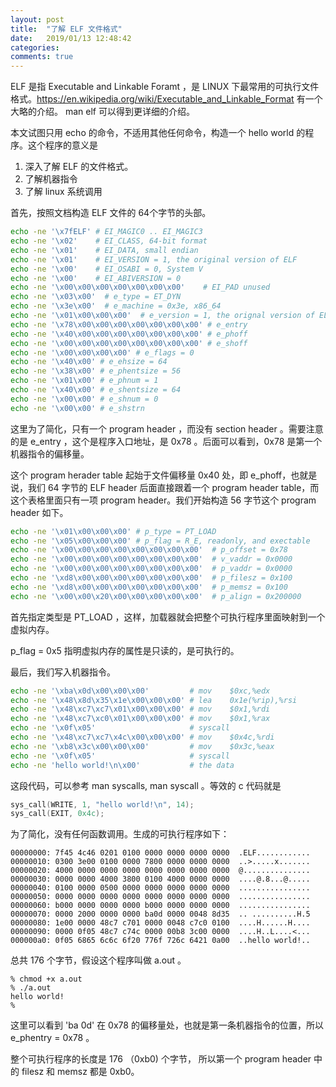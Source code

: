 ```yaml
---
layout: post
title:  "了解 ELF 文件格式"
date:   2019/01/13 12:48:42
categories:
comments: true
---
```


ELF 是指 Executable and Linkable Foramt ，是 LINUX 下最常用的可执行文件格式。https://en.wikipedia.org/wiki/Executable_and_Linkable_Format 有一个大略的介绍。 man elf 可以得到更详细的介绍。

本文试图只用  echo 的命令，不适用其他任何命令，构造一个 hello world 的程序。这个程序的意义是

1. 深入了解  ELF 的文件格式。
2. 了解机器指令
3. 了解 linux 系统调用

首先，按照文档构造 ELF 文件的 64个字节的头部。

```bash
echo -ne '\x7fELF' # EI_MAGIC0 .. EI_MAGIC3
echo -ne '\x02'    # EI_CLASS, 64-bit format
echo -ne '\x01'    # EI_DATA, small endian
echo -ne '\x01'    # EI_VERSION = 1, the original version of ELF
echo -ne '\x00'    # EI_OSABI = 0, System V
echo -ne '\x00'    # EI_ABIVERSION = 0
echo -ne '\x00\x00\x00\x00\x00\x00\x00'    # EI_PAD unused
echo -ne '\x03\x00'  # e_type = ET_DYN
echo -ne '\x3e\x00'  # e_machine = 0x3e, x86_64
echo -ne '\x01\x00\x00\x00'  # e_version = 1, the orignal version of ELF
echo -ne '\x78\x00\x00\x00\x00\x00\x00\x00' # e_entry 
echo -ne '\x40\x00\x00\x00\x00\x00\x00\x00' # e_phoff
echo -ne '\x00\x00\x00\x00\x00\x00\x00\x00' # e_shoff
echo -ne '\x00\x00\x00\x00' # e_flags = 0
echo -ne '\x40\x00' # e_ehsize = 64
echo -ne '\x38\x00' # e_phentsize = 56
echo -ne '\x01\x00' # e_phnum = 1
echo -ne '\x40\x00' # e_shentsize = 64
echo -ne '\x00\x00' # e_shnum = 0
echo -ne '\x00\x00' # e_shstrn
```

这里为了简化，只有一个 program header ，而没有 section header 。需要注意的是 e_entry ，这个是程序入口地址，是 0x78 。后面可以看到，0x78 是第一个机器指令的偏移量。

这个 program herader table 起始于文件偏移量 0x40 处，即 e_phoff，也就是说，我们 64 字节的 ELF header 后面直接跟着一个 program header table，而这个表格里面只有一项 program header。我们开始构造 56 字节这个 program header 如下。

```bash
echo -ne '\x01\x00\x00\x00' # p_type = PT_LOAD
echo -ne '\x05\x00\x00\x00' # p_flag = R_E, readonly, and exectable
echo -ne '\x00\x00\x00\x00\x00\x00\x00\x00'  # p_offset = 0x78
echo -ne '\x00\x00\x00\x00\x00\x00\x00\x00'  # v_vaddr = 0x0000
echo -ne '\x00\x00\x00\x00\x00\x00\x00\x00'  # p_vaddr = 0x0000
echo -ne '\xd8\x00\x00\x00\x00\x00\x00\x00'  # p_filesz = 0x100
echo -ne '\xd8\x00\x00\x00\x00\x00\x00\x00'  # p_memsz = 0x100
echo -ne '\x00\x00\x20\x00\x00\x00\x00\x00'  # p_align = 0x200000
```

首先指定类型是 PT_LOAD ，这样，加载器就会把整个可执行程序里面映射到一个虚拟内存。

p_flag = 0x5 指明虚拟内存的属性是只读的，是可执行的。

最后，我们写入机器指令。

```bash
echo -ne '\xba\x0d\x00\x00\x00'         # mov    $0xc,%edx
echo -ne '\x48\x8d\x35\x1e\x00\x00\x00' # lea    0x1e(%rip),%rsi
echo -ne '\x48\xc7\xc7\x01\x00\x00\x00' # mov    $0x1,%rdi
echo -ne '\x48\xc7\xc0\x01\x00\x00\x00' # mov    $0x1,%rax
echo -ne '\x0f\x05'                     # syscall 
echo -ne '\x48\xc7\xc7\x4c\x00\x00\x00' # mov    $0x4c,%rdi
echo -ne '\xb8\x3c\x00\x00\x00'         # mov    $0x3c,%eax
echo -ne '\x0f\x05'                     # syscall 
echo -ne 'hello world!\n\x00'           # the data
```

这段代码，可以参考 man syscalls, man syscall 。等效的 c 代码就是 

```c
sys_call(WRITE, 1, "hello world!\n", 14);
sys_call(EXIT, 0x4c);
```

为了简化，没有任何函数调用。生成的可执行程序如下：

```
00000000: 7f45 4c46 0201 0100 0000 0000 0000 0000  .ELF............
00000010: 0300 3e00 0100 0000 7800 0000 0000 0000  ..>.....x.......
00000020: 4000 0000 0000 0000 0000 0000 0000 0000  @...............
00000030: 0000 0000 4000 3800 0100 4000 0000 0000  ....@.8...@.....
00000040: 0100 0000 0500 0000 0000 0000 0000 0000  ................
00000050: 0000 0000 0000 0000 0000 0000 0000 0000  ................
00000060: b000 0000 0000 0000 b000 0000 0000 0000  ................
00000070: 0000 2000 0000 0000 ba0d 0000 0048 8d35  .. ..........H.5
00000080: 1e00 0000 48c7 c701 0000 0048 c7c0 0100  ....H......H....
00000090: 0000 0f05 48c7 c74c 0000 00b8 3c00 0000  ....H..L....<...
000000a0: 0f05 6865 6c6c 6f20 776f 726c 6421 0a00  ..hello world!..
```

总共 176 个字节，假设这个程序叫做 a.out 。

```
% chmod +x a.out
% ./a.out
hello world!
%
```

这里可以看到 'ba 0d' 在 0x78 的偏移量处，也就是第一条机器指令的位置，所以 e_phentry = 0x78 。

整个可执行程序的长度是 176 （0xb0) 个字节， 所以第一个 program header 中的 filesz 和 memsz 都是 0xb0。





